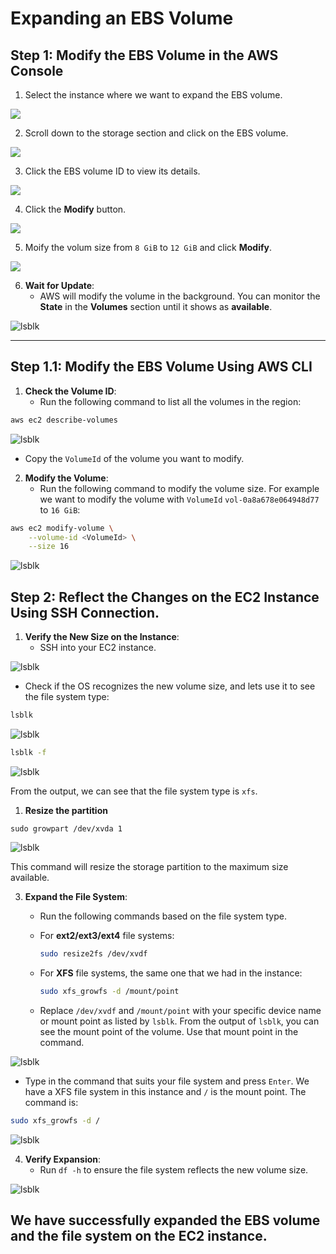 # Expanding an EBS Volume

## Step 1: Modify the EBS Volume in the AWS Console

1. Select the instance where we want to expand the EBS volume.

![](img/EBSD/EBSD-01.png)

2. Scroll down to the storage section and click on the EBS volume.

![](img/EBSD/EBSD-02.png)

3. Click the EBS volume ID to view its details.

![](img/EBSD/EBSD-03.png)

4. Click the **Modify** button.

![](img/EBSD/EBSD-04.png)

5. Moify the volum size from `8 GiB` to `12 GiB` and click **Modify**.

![](img/EBSD/EBSD-05.png)

6. **Wait for Update**:
   - AWS will modify the volume in the background. You can monitor the **State** in the **Volumes** section until it shows as **available**.

![lsblk](img/EBSD/EBSD-06.png)

---

## Step 1.1: Modify the EBS Volume Using AWS CLI

1. **Check the Volume ID**:
   - Run the following command to list all the volumes in the region:

```bash
aws ec2 describe-volumes
```

![lsblk](img/EBSD/EBSD-15.png)

   - Copy the `VolumeId` of the volume you want to modify.

2. **Modify the Volume**:
   - Run the following command to modify the volume size. For example we want to modify the volume with `VolumeId` `vol-0a8a678e064948d77` to `16 GiB`:

```bash
aws ec2 modify-volume \
    --volume-id <VolumeId> \
    --size 16
```

![lsblk](img/EBSD/EBSD-16.png)



## Step 2: Reflect the Changes on the EC2 Instance Using SSH Connection.

1. **Verify the New Size on the Instance**:
   - SSH into your EC2 instance.

![lsblk](img/EBSD/EBSD-07.png)

   - Check if the OS recognizes the new volume size, and lets use it to see the file system type:

```bash
lsblk
```
![lsblk](img/EBSD/EBSD-17.png)

```bash
lsblk -f 
``` 
![lsblk](img/EBSD/EBSD-09.png)

From the output, we can see that the file system type is `xfs`.

1. **Resize the partition**
   
```
sudo growpart /dev/xvda 1
```
![lsblk](img/EBSD/EBSD-12.png)

This command will resize the storage partition to the maximum size available.

3. **Expand the File System**:
   - Run the following commands based on the file system type.

   - For **ext2/ext3/ext4** file systems:
     ```bash
     sudo resize2fs /dev/xvdf
     ```

   - For **XFS** file systems, the same one that we had in the instance:
     ```bash
     sudo xfs_growfs -d /mount/point
     ```
   
   - Replace `/dev/xvdf` and `/mount/point` with your specific device name or mount point as listed by `lsblk`. From the output of `lsblk`, you can see the mount point of the volume. Use that mount point in the command. 

![lsblk](img/EBSD/EBSD-10.png)


   - Type in the command that suits your file system and press `Enter`. We have a XFS file system in this instance and `/` is the mount point.
   The command is:
   ```bash
   sudo xfs_growfs -d /
   ```

![lsblk](img/EBSD/EBSD-13.png)


4. **Verify Expansion**:
   - Run `df -h` to ensure the file system reflects the new volume size.

![lsblk](img/EBSD/EBSD-14.png)

We have successfully expanded the EBS volume and the file system on the EC2 instance.
---

